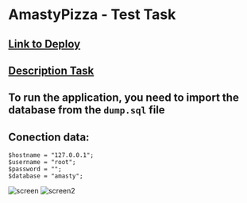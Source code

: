 # AmastyPizza - Test Task
## [Link to Deploy](https://arenda-mogilev.000webhostapp.com/AmastyPizza/)
## [Description Task](https://docs.google.com/document/d/1V8eVBJIRCk7I0V3DTw0GKZKgRUYmzQYaU2EPFUCaufg/edit)
## To run the application, you need to import the database from the ```dump.sql``` file
## Conection data: 

```
$hostname = "127.0.0.1";
$username = "root";
$password = "";
$database = "amasty";

```

![screen](https://user-images.githubusercontent.com/28530542/180618189-70c7dc1c-3555-4ba2-ade7-db61b51e8d77.png)
![screen2](https://user-images.githubusercontent.com/28530542/180618192-7f8288bb-69e3-4ec6-8964-cd86cf32dafc.png)
